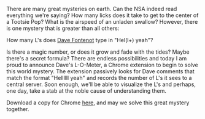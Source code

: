 There are many great mysteries on earth. Can the NSA indeed read everything we're saying? How many licks does it take to get to the center of a Tootsie Pop? What is the airspeed of an unladen swallow? However, there is one mystery that is greater than all others:

How many L's does [Dave Fontenot](https://facebook.com/davefontenot) type in "Hel(l+) yeah"?

Is there a magic number, or does it grow and fade with the tides? Maybe there's a secret formula? There are endless possibilities and today I am proud to announce Dave's L-O-Meter, a Chrome extension to begin to solve this world mystery. The extension passively looks for Dave comments that match the format "Hellllll yeah" and records the number of L's it sees to a central server. Soon enough, we'll be able to visualize the L's and perhaps, one day, take a stab at the noble cause of understanding them.

Download a copy for Chrome [here](https://www.dropbox.com/s/vs2e5nr58g5zidd/Dave%27s%20L-O-Meter.crx), and may we solve this great mystery together.

